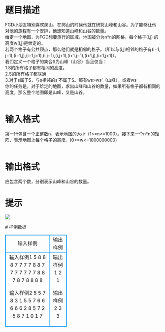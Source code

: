# 

 
 # 题目描述 
<p>
FGD小朋友特别喜欢爬山，在爬山的时候他就在研究山峰和山谷。为了能够让他对他的旅程有一个安排，他想知道山峰和山谷的数量。<br>给定一个地图，为FGD想要旅行的区域，地图被分为n*n的网格，每个格子(i,j) 的高度w(i,j)是给定的。<br>若两个格子有公共顶点，那么他们就是相邻的格子。（所以与(i,j)相邻的格子有(i&#8722;1, j&#8722;1),(i&#8722;1,j),(i&#8722;1,j+1),(i,j&#8722;1),(i,j+1),(i+1,j&#8722;1),(i+1,j),(i+1,j+1)）。<br>我们定义一个格子的集合S为山峰（山谷）当且仅当：<br>1.S的所有格子都有相同的高度。<br>2.S的所有格子都联通<br>3.对于s属于S，与s相邻的s’不属于S。都有ws>ws’（山峰），或者ws<ws’（山谷）。	<br><br>你的任务是，对于给定的地图，求出山峰和山谷的数量，如果所有格子都有相同的高度，那么整个地图即是山峰，又是山谷。<br><br></p> 

 
 # 输入格式 
<p>
第一行包含一个正整数n，表示地图的大小（1<=n<=1000）。接下来一个n*n的矩阵，表示地图上每个格子的高度。(0<=w<=1000000000)<br><br></p> 

 
 # 输出格式 
<p>
应包含两个数，分别表示山峰和山谷的数量。<br></p> 

 
 # 提示 
<p>
<img border="0" src="/source/joyoi/tyvj-3550/img/aHR0cDovL3d3dy5qb3lvaS5jbi9wcm9ibGVtL3R5dmotMzU1MC9wcm9ibGVtc19pbWFnZXMvMjQwMS8xMTAyLmpwZw==.jpg"></p> 
# 样例数据
<style>
        table,table tr th, table tr td { border:1px solid #0094ff; }
        table { width: 200px; min-height: 25px; line-height: 25px; text-align: center; border-collapse: collapse;}   
    </style>
<table>
	<tr>
		<td>输入样例</td>
		<td>输出样例</td>
	</tr>
<tr><td>输入样例1
5
8 8 8 7 7
7 7 8 8 7
7 7 7 7 7
7 8 8 7 8
7 8 8 8 8

输入样例2
5
5 7 8 3 1
5 5 7 6 6
6 6 6 2 8
5 7 2 5 8
7 1 0 1 7

</td><td>输出样例1
2 1

输出样例2
3 3
</td></tr></table>
